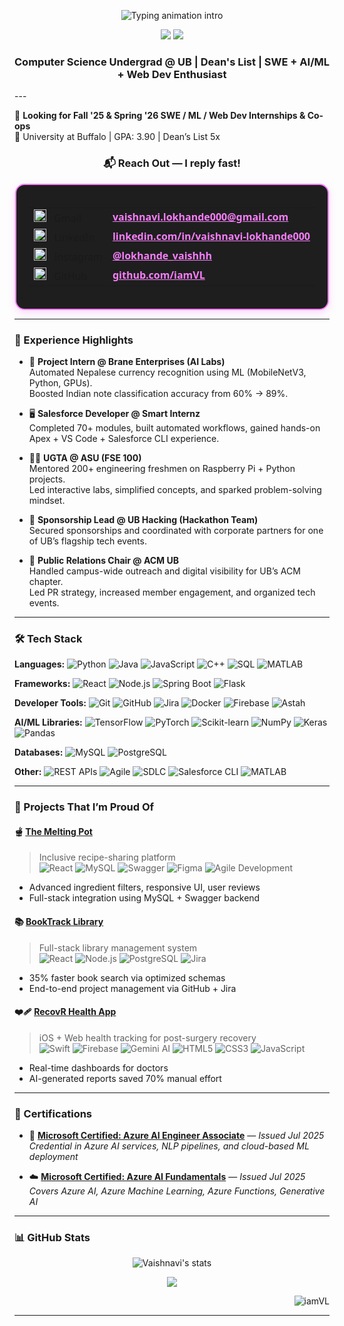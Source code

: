 <p align="center">
  <img src="https://readme-typing-svg.demolab.com?font=Fira+Code&pause=1000&color=F77EFA&center=true&vCenter=true&width=700&lines=Hi%2C+I'm+Vaishnavi+Lokhande+%F0%9F%91%A9%F0%9F%8F%BB%E2%80%8D%F0%9F%92%BB;Actively+seeking+internship+opportunities;To+apply+and+grow+my+skills" alt="Typing animation intro" />
</p>
<p align="center">
  <img src="https://img.shields.io/badge/Microsoft%20Certified-Azure%20AI%20Engineer-blueviolet?style=flat-square&logo=microsoft&logoColor=white" />
  <img src="https://img.shields.io/badge/Microsoft%20Certified-AI%20Fundamentals-4AB3F4?style=flat-square&logo=microsoft&logoColor=white" />
</p>

<h3 align="center">Computer Science Undergrad @ UB | Dean's List | SWE + AI/ML + Web Dev Enthusiast</h3>
---

🎯 **Looking for Fall '25 & Spring '26 SWE / ML / Web Dev Internships & Co-ops**  
🏫 University at Buffalo | GPA: 3.90 | Dean’s List 5x  

<h3 align="center">📬 Reach Out — I reply fast!</h3>

<div align="center">
  <div style="
    display: inline-block;
    padding: 20px;
    border: 2px solid #F77EFA;
    border-radius: 15px;
    box-shadow: 0 4px 12px rgba(247, 126, 250, 0.3);
    background-color: #1e1e1e;
    color: #ffffff;
    font-size: 16px;
    font-family: 'Segoe UI', sans-serif;
  ">
    <table>
      <tr>
        <td><img src="https://cdn.jsdelivr.net/gh/devicons/devicon/icons/google/google-original.svg" width="20px" style="margin-right:8px;" /> Gmail</td>
        <td><a href="mailto:vaishnavi.lokhande000@gmail.com" style="color:#F77EFA;"><strong>vaishnavi.lokhande000@gmail.com</strong></a></td>
      </tr>
      <tr>
        <td><img src="https://cdn.jsdelivr.net/gh/devicons/devicon/icons/linkedin/linkedin-original.svg" width="20px" style="margin-right:8px;" /> LinkedIn</td>
        <td><a href="https://linkedin.com/in/vaishnavi-lokhande000" style="color:#F77EFA;"><strong>linkedin.com/in/vaishnavi-lokhande000</strong></a></td>
      </tr>
      <tr>
        <td><img src="https://cdn.jsdelivr.net/gh/simple-icons/simple-icons/icons/instagram.svg" width="20px" style="margin-right:8px;" /> Instagram</td>
        <td><a href="https://instagram.com/lokhande_vaishhh" style="color:#F77EFA;"><strong>@lokhande_vaishhh</strong></a></td>
      </tr>
      <tr>
        <td><img src="https://cdn.jsdelivr.net/gh/devicons/devicon/icons/github/github-original.svg" width="20px" style="margin-right:8px;" /> GitHub</td>
        <td><a href="https://github.com/iamVL" style="color:#F77EFA;"><strong>github.com/iamVL</strong></a></td>
      </tr>
    </table>
  </div>
</div>

---

### 💼 Experience Highlights

- 🧠 **Project Intern @ Brane Enterprises (AI Labs)**  
  Automated Nepalese currency recognition using ML (MobileNetV3, Python, GPUs).  
  Boosted Indian note classification accuracy from 60% → 89%.  

- 🖥️ **Salesforce Developer @ Smart Internz**  
  Completed 70+ modules, built automated workflows, gained hands-on Apex + VS Code + Salesforce CLI experience.  

- 🧑‍🏫 **UGTA @ ASU (FSE 100)**  
  Mentored 200+ engineering freshmen on Raspberry Pi + Python projects.  
  Led interactive labs, simplified concepts, and sparked problem-solving mindset.  

- 🤝 **Sponsorship Lead @ UB Hacking (Hackathon Team)**  
  Secured sponsorships and coordinated with corporate partners for one of UB’s flagship tech events.  

- 📢 **Public Relations Chair @ ACM UB**  
  Handled campus-wide outreach and digital visibility for UB’s ACM chapter.  
  Led PR strategy, increased member engagement, and organized tech events.


---

### 🛠️ Tech Stack
**Languages:** 
![Python](https://img.shields.io/badge/Python-3670A0?style=for-the-badge&logo=python&logoColor=ffdd54)
![Java](https://img.shields.io/badge/Java-ED8B00?style=for-the-badge&logo=openjdk&logoColor=white)
![JavaScript](https://img.shields.io/badge/JavaScript-F7DF1E?style=for-the-badge&logo=javascript&logoColor=000)
![C++](https://img.shields.io/badge/C++-00599C?style=for-the-badge&logo=c%2B%2B&logoColor=white)
![SQL](https://img.shields.io/badge/SQL-4479A1?style=for-the-badge&logo=mysql&logoColor=white)
![MATLAB](https://img.shields.io/badge/MATLAB-orange?style=for-the-badge&logo=Mathworks&logoColor=white)

**Frameworks:** 
![React](https://img.shields.io/badge/React-20232A?style=for-the-badge&logo=react&logoColor=61DAFB)
![Node.js](https://img.shields.io/badge/Node.js-339933?style=for-the-badge&logo=nodedotjs&logoColor=white)
![Spring Boot](https://img.shields.io/badge/Spring%20Boot-6DB33F?style=for-the-badge&logo=spring-boot&logoColor=white)
![Flask](https://img.shields.io/badge/Flask-000000?style=for-the-badge&logo=flask&logoColor=white)

**Developer Tools:** 
![Git](https://img.shields.io/badge/Git-F05032?style=for-the-badge&logo=git&logoColor=white)
![GitHub](https://img.shields.io/badge/GitHub-181717?style=for-the-badge&logo=github&logoColor=white)
![Jira](https://img.shields.io/badge/Jira-0052CC?style=for-the-badge&logo=jira&logoColor=white)
![Docker](https://img.shields.io/badge/Docker-2496ED?style=for-the-badge&logo=docker&logoColor=white)
![Firebase](https://img.shields.io/badge/Firebase-FFCA28?style=for-the-badge&logo=firebase&logoColor=black)
![Astah](https://img.shields.io/badge/Astah-lightgrey?style=for-the-badge)

**AI/ML Libraries:** 
![TensorFlow](https://img.shields.io/badge/TensorFlow-FF6F00?style=for-the-badge&logo=tensorflow&logoColor=white)
![PyTorch](https://img.shields.io/badge/PyTorch-EE4C2C?style=for-the-badge&logo=pytorch&logoColor=white)
![Scikit-learn](https://img.shields.io/badge/Scikit--learn-F7931E?style=for-the-badge&logo=scikit-learn&logoColor=white)
![NumPy](https://img.shields.io/badge/NumPy-013243?style=for-the-badge&logo=numpy&logoColor=white)
![Keras](https://img.shields.io/badge/Keras-D00000?style=for-the-badge&logo=keras&logoColor=white)
![Pandas](https://img.shields.io/badge/Pandas-150458?style=for-the-badge&logo=pandas&logoColor=white)

**Databases:** 
![MySQL](https://img.shields.io/badge/MySQL-4479A1?style=for-the-badge&logo=mysql&logoColor=white)
![PostgreSQL](https://img.shields.io/badge/PostgreSQL-4169E1?style=for-the-badge&logo=postgresql&logoColor=white)

**Other:** 
![REST APIs](https://img.shields.io/badge/REST%20APIs-005571?style=for-the-badge)
![Agile](https://img.shields.io/badge/Agile-EC1C24?style=for-the-badge)
![SDLC](https://img.shields.io/badge/SDLC-004680?style=for-the-badge)
![Salesforce CLI](https://img.shields.io/badge/Salesforce_CLI-00A1E0?style=for-the-badge&logo=salesforce&logoColor=white)
![MATLAB](https://img.shields.io/badge/MATLAB-0076A8?style=for-the-badge&logo=Mathworks&logoColor=white)

---

### 🚀 Projects That I’m Proud Of

#### 🫕 [The Melting Pot](https://github.com/iamVL/melting)
> Inclusive recipe-sharing platform  
![React](https://img.shields.io/badge/React-20232A?style=for-the-badge&logo=react&logoColor=61DAFB)
![MySQL](https://img.shields.io/badge/MySQL-4479A1?style=for-the-badge&logo=mysql&logoColor=white)
![Swagger](https://img.shields.io/badge/Swagger-85EA2D?style=for-the-badge&logo=swagger&logoColor=black)
![Figma](https://img.shields.io/badge/Figma-000?style=for-the-badge&logo=figma&logoColor=white)
![Agile Development](https://img.shields.io/badge/Agile-EC1C24?style=for-the-badge)
- Advanced ingredient filters, responsive UI, user reviews  
- Full-stack integration using MySQL + Swagger backend

#### 📚 [BookTrack Library](https://github.com/iamVL/BookTrackLibrary)
> Full-stack library management system  
![React](https://img.shields.io/badge/React-20232A?style=for-the-badge&logo=react&logoColor=61DAFB)
![Node.js](https://img.shields.io/badge/Node.js-339933?style=for-the-badge&logo=nodedotjs&logoColor=white)
![PostgreSQL](https://img.shields.io/badge/PostgreSQL-4169E1?style=for-the-badge&logo=postgresql&logoColor=white)
![Jira](https://img.shields.io/badge/Jira-0052CC?style=for-the-badge&logo=jira&logoColor=white) 
- 35% faster book search via optimized schemas  
- End-to-end project management via GitHub + Jira

#### ❤️‍🩹 [RecovR Health App](https://github.com/iamVL/RecovR)
> iOS + Web health tracking for post-surgery recovery  
![Swift](https://img.shields.io/badge/Swift-FA7343?style=for-the-badge&logo=swift&logoColor=white)
![Firebase](https://img.shields.io/badge/Firebase-FFCA28?style=for-the-badge&logo=firebase&logoColor=black)
![Gemini AI](https://img.shields.io/badge/Gemini%20AI-4285F4?style=for-the-badge&logo=google&logoColor=white)
![HTML5](https://img.shields.io/badge/HTML5-E34F26?style=for-the-badge&logo=html5&logoColor=white)
![CSS3](https://img.shields.io/badge/CSS3-1572B6?style=for-the-badge&logo=css3&logoColor=white)
![JavaScript](https://img.shields.io/badge/JavaScript-F7DF1E?style=for-the-badge&logo=javascript&logoColor=black)
- Real-time dashboards for doctors  
- AI-generated reports saved 70% manual effort

---
### 🏅 Certifications

- 🧠 [**Microsoft Certified: Azure AI Engineer Associate**](https://learn.microsoft.com/en-us/users/vaishnavilokhande-0847/credentials/c6486d80845bbe4) — *Issued Jul 2025*  
  _Credential in Azure AI services, NLP pipelines, and cloud-based ML deployment_

- ☁️ [**Microsoft Certified: Azure AI Fundamentals**](https://learn.microsoft.com/en-us/users/vaishnavilokhande-0847/credentials/C0D2D838B6EF8B81) — *Issued Jul 2025*  
  _Covers Azure AI, Azure Machine Learning, Azure Functions, Generative AI_

---

### 📊 GitHub Stats
<p align="center">
  <img src="https://github-readme-stats.vercel.app/api?username=iamVL&show_icons=true&theme=tokyonight" alt="Vaishnavi's stats" />
</p>

<p align="center">
  <img src="https://github-readme-streak-stats.herokuapp.com/?user=iamVL&theme=tokyonight" />
</p>

<p align="right">
  <img src="https://komarev.com/ghpvc/?username=iamVL&label=Profile%20views&color=brightgreen" alt="iamVL" />
</p>

---

